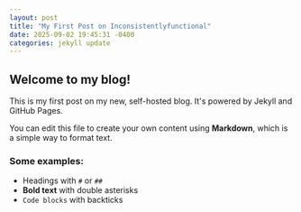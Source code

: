 ```yaml
---
layout: post
title: "My First Post on Inconsistentlyfunctional"
date: 2025-09-02 19:45:31 -0400
categories: jekyll update
---
```

## Welcome to my blog!
This is my first post on my new, self-hosted blog. It's powered by Jekyll and GitHub Pages.

You can edit this file to create your own content using **Markdown**, which is a simple way to format text.

### Some examples:
* Headings with `#` or `##`
* **Bold text** with double asterisks
* `Code blocks` with backticks